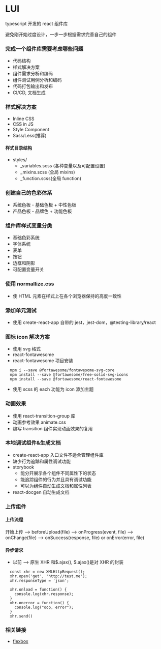 # LUI

typescript 开发的 react 组件库

避免刚开始过度设计，一步一步根据需求完善自己的组件

### 完成一个组件库需要考虑哪些问题

- 代码结构
- 样式解决方案
- 组件需求分析和编码
- 组件测试用例分析和编码
- 代码打包输出和发布
- CI/CD, 文档生成

### 样式解决方案

- Inline CSS
- CSS in JS
- Style Component
- Sass/Less(推荐)

#### 样式目录结构

- styles/
  - \_variables.scss (各种变量以及可配置设置)
  - \_mixins.scss (全局 mixins)
  - \_function.scss(全局 function)

### 创建自己的色彩体系

- 系统色板 - 基础色板 + 中性色板
- 产品色板 - 品牌色 + 功能色板

### 组件库样式变量分类

- 基础色彩系统
- 字体系统
- 表单
- 按钮
- 边框和阴影
- 可配置变量开关

### 使用 normallize.css

- 使 HTML 元素在样式上在各个浏览器保持的高度一致性

### 添加单元测试

- 使用 create-react-app 自带的 jest，jest-dom，@testing-library/react

### 图标 icon 解决方案

- 使用 svg 格式
- react-fontawesome
- react-fontawesome 项目安装

```
  npm i --save @fortawesome/fontawesome-svg-core
  npm install --save @fortawesome/free-solid-svg-icons
  npm install --save @fortawesome/react-fontawesome
```

- 使用 scss 的 each 功能为 icon 添加主题

### 动画效果

- 使用 react-transition-group 库
- 动画参考效果 animate.css
- 编写 transition 组件实现动画效果的复用

### 本地调试组件&生成文档

- create-react-app 入口文件不适合管理组件库
- 缺少行为追踪和属性调试功能
- storybook
  - 能分开展示各个组件不同属性下的状态
  - 能追踪组件的行为并且具有调试功能
  - 可以为组件自动生成文档和属性列表
- react-docgen 自动生成文档

### 上传组件

#### 上传流程

开始上传 --> beforeUpload(file) --> onProgress(event, file) --> onChange(file) --> onSuccess(response, file) or onError(error, file)

#### 异步请求

- 以前 --> 原生 XHR 和$.ajax(), $.ajax()是对 XHR 的封装

```
  const xhr = new XMLHttpRequest();
  xhr.open('get', 'http://test.me');
  xhr.responseType = 'json';

  xhr.onload = function() {
    console.log(xhr.response);
  }
  xhr.onerror = function() {
    console.log("oop, error");
  }
  xhr.send()

```

### 相关链接

- [flexbox](https://css-tricks.com/snippets/css/a-guide-to-flexbox/)
